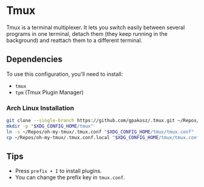 # Tmux

Tmux is a terminal multiplexer. It lets you switch easily between several programs in one terminal, detach them (they keep running in the background) and reattach them to a different terminal.

## Dependencies

To use this configuration, you'll need to install:
- `tmux`
- `tpm` (Tmux Plugin Manager)

### Arch Linux Installation

```bash
git clone --single-branch https://github.com/gpakosz/.tmux.git ~/Repos/oh-my-tmux
mkdir -p "$XDG_CONFIG_HOME/tmux"
ln -s ~/Repos/oh-my-tmux/.tmux.conf "$XDG_CONFIG_HOME/tmux/tmux.conf"
cp ~/Repos/oh-my-tmux/.tmux.conf.local "$XDG_CONFIG_HOME/tmux/tmux.conf.local"
```

## Tips
- Press `prefix + I` to install plugins.
- You can change the prefix key in `tmux.conf`.

